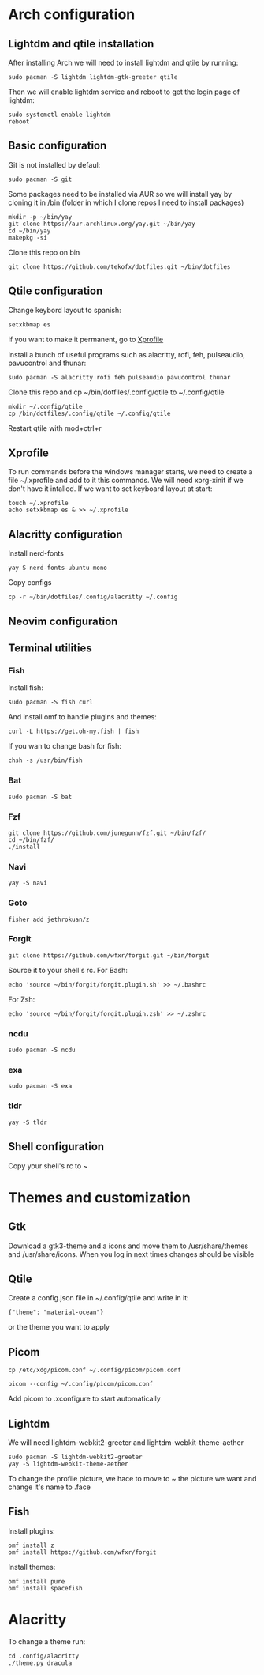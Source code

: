 # Arch configuration
## Lightdm and qtile installation
After installing Arch we will need to install lightdm and qtile by running:

```
sudo pacman -S lightdm lightdm-gtk-greeter qtile
```

Then we will enable lightdm service and reboot to get the login page of lightdm:

```
sudo systemctl enable lightdm
reboot
```
## Basic configuration
Git is not installed by defaul:

```
sudo pacman -S git
```

Some packages need to be installed via AUR so we will install yay by cloning it in /bin (folder in which I clone repos I need to install packages)

```
mkdir -p ~/bin/yay
git clone https://aur.archlinux.org/yay.git ~/bin/yay
cd ~/bin/yay
makepkg -si
```


Clone this repo on bin

```
git clone https://github.com/tekofx/dotfiles.git ~/bin/dotfiles
```
## Qtile configuration
Change keybord layout to spanish:

```
setxkbmap es
```

If you want to make it permanent, go to [Xprofile](#Xprofile)

Install a bunch of useful programs such as alacritty, rofi, feh, pulseaudio, pavucontrol and thunar:

```
sudo pacman -S alacritty rofi feh pulseaudio pavucontrol thunar
```

Clone this repo and cp ~/bin/dotfiles/.config/qtile to ~/.config/qtile

```
mkdir ~/.config/qtile
cp /bin/dotfiles/.config/qtile ~/.config/qtile
```

Restart qtile with mod+ctrl+r


## Xprofile
To run commands before the windows manager starts, we need to create a file ~/.xprofile and add to it this commands. We will need xorg-xinit if we don't have it intalled. If we want to set keyboard layout at start:

```
touch ~/.xprofile
echo setxkbmap es & >> ~/.xprofile
```


## Alacritty configuration
Install nerd-fonts

```
yay S nerd-fonts-ubuntu-mono
```

Copy configs

```
cp -r ~/bin/dotfiles/.config/alacritty ~/.config
```
## Neovim configuration

## Terminal utilities
### Fish
Install fish:

```
sudo pacman -S fish curl
```

And install omf to handle plugins and themes:

```
curl -L https://get.oh-my.fish | fish
```

If you wan to change bash for fish:

```
chsh -s /usr/bin/fish
```


### Bat
```
sudo pacman -S bat
```

### Fzf
```
git clone https://github.com/junegunn/fzf.git ~/bin/fzf/
cd ~/bin/fzf/
./install
```

### Navi
```
yay -S navi
```
### Goto
```
fisher add jethrokuan/z
```
### Forgit
```
git clone https://github.com/wfxr/forgit.git ~/bin/forgit
```

Source it to your shell's rc.
For Bash:

```
echo 'source ~/bin/forgit/forgit.plugin.sh' >> ~/.bashrc
```

For Zsh:

```
echo 'source ~/bin/forgit/forgit.plugin.zsh' >> ~/.zshrc
```

### ncdu
```
sudo pacman -S ncdu
```

### exa
```
sudo pacman -S exa
```
### tldr
```
yay -S tldr
```
## Shell configuration
Copy your shell's rc to ~

# Themes and customization
## Gtk
Download a gtk3-theme and a icons and move them to /usr/share/themes and /usr/share/icons. When you log in next times changes should be visible

## Qtile
Create a config.json file in ~/.config/qtile and write in it:

```
{"theme": "material-ocean"}
```

or the theme you want to apply


## Picom
```
cp /etc/xdg/picom.conf ~/.config/picom/picom.conf
```
```
picom --config ~/.config/picom/picom.conf
```

Add picom to .xconfigure to start automatically
## Lightdm
We will need lightdm-webkit2-greeter and lightdm-webkit-theme-aether

```
sudo pacman -S lightdm-webkit2-greeter
yay -S lightdm-webkit-theme-aether
```

To change the profile picture, we hace to move to ~ the picture we want and change it's name to .face

## Fish
Install plugins:

```
omf install z
omf install https://github.com/wfxr/forgit
```

Install themes:

```
omf install pure
omf install spacefish
```

# Alacritty
To change a theme run:

```
cd .config/alacritty
./theme.py dracula
```
